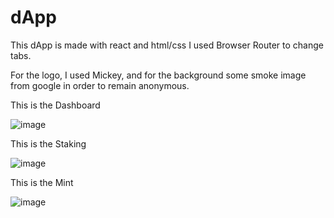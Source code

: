 # dApp

This dApp is made with react and html/css
I used Browser Router to change tabs.

For the logo, I used Mickey, and for the background some smoke image from google in order to remain anonymous.

This is the Dashboard

![image](https://user-images.githubusercontent.com/102857631/178144908-0185a530-261b-43ae-933a-bcce28fcff6e.png)

This is the Staking

![image](https://user-images.githubusercontent.com/102857631/178144879-3ea003f1-6afc-49cd-aa11-7f40c865a6c0.png)

This is the Mint

![image](https://user-images.githubusercontent.com/102857631/178144919-8b800f04-f5aa-45a8-880e-f4f8b5a90c2f.png)
